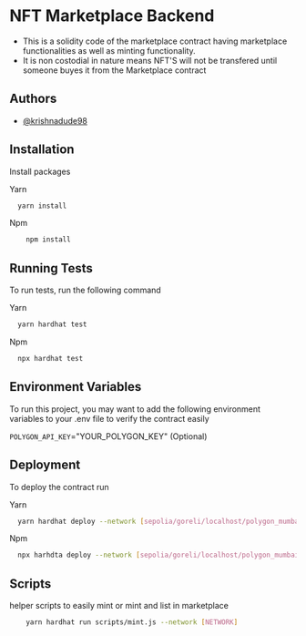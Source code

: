 # NFT Marketplace Backend

-   This is a solidity code of the marketplace contract having marketplace functionalities as well as minting functionality.
-   It is non costodial in nature means NFT'S will not be transfered until someone buyes it from the Marketplace contract

## Authors

-   [@krishnadude98](https://www.github.com/krishnadude98)

## Installation

Install packages

Yarn

```bash
  yarn install
```

Npm

```bash
    npm install
```

## Running Tests

To run tests, run the following command

Yarn

```bash
  yarn hardhat test
```

Npm

```bash
  npx hardhat test
```

## Environment Variables

To run this project, you may want to add the following environment variables to your .env file to verify the contract easily

`POLYGON_API_KEY`="YOUR_POLYGON_KEY" (Optional)

## Deployment

To deploy the contract run

Yarn

```bash
  yarn hardhat deploy --network [sepolia/goreli/localhost/polygon_mumbai]
```

Npm

```bash
  npx harhdta deploy --network [sepolia/goreli/localhost/polygon_mumbai]
```

## Scripts

helper scripts to easily mint or mint and list in marketplace

```bash
    yarn hardhat run scripts/mint.js --network [NETWORK]
```
